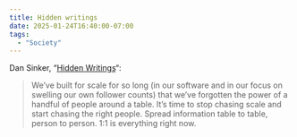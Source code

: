 ```yaml
---
title: Hidden writings
date: 2025-01-24T16:40:00-07:00
tags:
  - "Society"
---
```


Dan Sinker, “[Hidden Writings](https://dansinker.com/posts/2025-01-22-seeds/)“:

> We’ve built for scale for so long (in our software and in our focus on swelling our own follower counts) that we’ve forgotten the power of a handful of people around a table. It’s time to stop chasing scale and start chasing the right people. Spread information table to table, person to person. 1:1 is everything right now.
